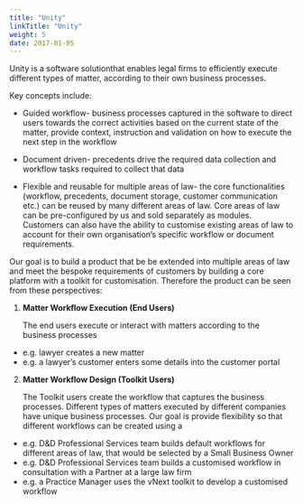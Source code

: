 ```yaml
---
title: "Unity"
linkTitle: "Unity"
weight: 5
date: 2017-01-05
---
```


Unity is a software solutionthat enables legal firms to efficiently execute different types of matter, according to their own business processes.

Key concepts include:

- Guided workflow- business processes captured in the software to direct users towards the correct activities based on the current state of the matter, provide context, instruction and validation on how to execute the next step in the workflow

- Document driven- precedents drive the required data collection and workflow tasks required to collect that data

- Flexible and reusable for multiple areas of law- the core functionalities (workflow, precedents, document storage, customer communication etc.) can be reused by many different areas of law. Core areas of law can be pre-configured by us and sold separately as modules. Customers can also have the ability to customise existing areas of law to account for their own organisation’s specific workflow or document requirements.

Our goal is to build a product that be be extended into multiple areas of law and meet the bespoke requirements of customers by building a core platform with a toolkit for customisation. Therefore the product can be seen from these perspectives:

1. **Matter Workflow Execution (End Users)**

   The end users execute or interact with matters according to the business processes

- e.g. lawyer creates a new matter
- e.g. a lawyer’s customer enters some details into the customer portal

2. **Matter Workflow Design (Toolkit Users)**

   The Toolkit users create the workflow that captures the business processes. Different types of matters executed by different companies have unique business processes. Our goal is provide flexibility so that different workflows can be created using a

- e.g. D&D Professional Services team builds default workflows for different areas of law, that would be selected by a Small Business Owner
- e.g. D&D Professional Services team builds a customised workflow in consultation with a Partner at a large law firm
- e.g. a Practice Manager uses the vNext toolkit to develop a customised workflow
